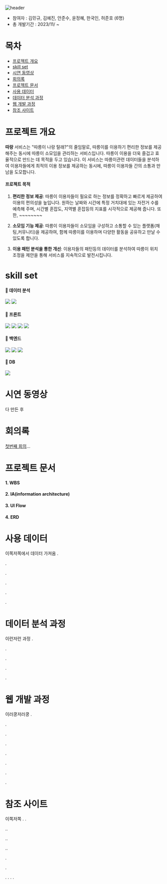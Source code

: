 ![header](https://capsule-render.vercel.app/api?type=wave&color=68C186&height=350&section=header&text=따랑🚲&fontSize=60&fontColor=C1BAB8&stroke=3A2F32&strokeWidth=2&animation=twinkling)

- 참여자 : 김민규, 김예진, 안준수, 윤정혜, 한국인, 허준호 (6명)
- 총 개발기간 : 2023/11/ ~

# 목차
- [프로젝트 개요](#프로젝트-개요)
- [skill set](#skill-set)
- [시연 동영상](#시연-동영상)
- [회의록](#회의록)
- [프로젝트 문서](#프로젝트-문서)
- [사용 데이터](#사용-데이터)
- [데이터 분석 과정](#데이터-분석-과정)
- [웹 개발 과정](#웹-개발-과정)
- [참조 사이트](#참조-사이트)
  
# <a name="프로젝트-개요">프로젝트 개요</a>
**따랑** 서비스는 "따릉이 나랑 탈래?"의 줄임말로, 따릉이를 이용하기 편리한 정보를 제공해주는 동시에 따릉이 소모임을 관리하는 서비스입니다.
 따릉이 이용을 더욱 즐겁고 효율적으로 만드는 데 목적을 두고 있습니다. 이 서비스는 따릉이관련 데이터들을 분석하여 이용자들에게 최적의 이용 정보를 제공하는 동시에, 따릉이 이용자들 간의 소통과 만남을 도모합니다.

#### 프로젝트 목적

1. **편리한 정보 제공**: 따릉이 이용자들이 필요로 하는 정보를 정확하고 빠르게 제공하여 이용의 편의성을 높입니다. 원하는 날짜와 시간에 특정 거치대에 있는 자전거 수를 예측해 주며, 시간별 혼잡도, 지역별 혼잡등의 지표를 시각적으로 제공해 줍니다. 또한, ~~~~~~~~

2. **소모임 기능 제공**: 따릉이 이용자들이 소모임을 구성하고 소통할 수 있는 플랫폼(채팅,커뮤니티)을 제공하여, 함께 따릉이를 이용하며 다양한 활동을 공유하고 만날 수 있도록 합니다.

3. **이용 패턴 분석을 통한 개선**: 이용자들의 패턴등의 데이터를 분석하여 따릉이 위치 조정을 제안을 통해 서비스를 지속적으로 발전시킵니다.



# <a name="skill-set">skill set</a>
#### 📍 데이터 분석
<img src="https://img.shields.io/badge/Python-3776AB6?style=for-the-badge&logo=Python&logoColor=white"> <img src="https://img.shields.io/badge/tableau-E97627?style=for-the-badge&logo=tableau&logoColor=white"> 

#### 📍 프론트
 <img src="https://img.shields.io/badge/HTML5-E34F26?style=for-the-badge&logo=HTML5&logoColor=white"> <img src="https://img.shields.io/badge/CSS3-1572B6?style=for-the-badge&logo=CSS3&logoColor=white"> 
<img src="https://img.shields.io/badge/JavaScript-F7DF1E?style=for-the-badge&logo=JavaScript&logoColor=white">
<img src="https://img.shields.io/badge/jQuery-0769AD?style=for-the-badge&logo=jQuery&logoColor=white">


#### 📍 백엔드
<img src="https://img.shields.io/badge/django-092E20?style=for-the-badge&logo=django&logoColor=white">  <img src="https://img.shields.io/badge/Spring boot-6DB33F?style=for-the-badge&logo=Spring boot&logoColor=white">  <img src="https://img.shields.io/badge/JPA-000000?style=for-the-badge&logo=JPA&logoColor=white">
#### 📍 DB

<img src="https://img.shields.io/badge/MariaDB-003545?style=for-the-badge&logo=MariaDB&logoColor=white">

# <a name="시연-동영상">시연 동영상</a>
다 만든 후

# <a name="회의록">회의록</a>
<a href="">첫번째 회의</a>...

# <a name="프로젝트-문서">프로젝트 문서</a>
#### 1. WBS

#### 2. IA(information architecture)

#### 3. UI Flow

#### 4. ERD



# <a name="사용-데이터">사용 데이터</a>
이쪽저쪽에서 데이터 가져옴
.

.

.

.

.

.

# <a name="데이터-분석-과정">데이터 분석 과정</a>
이런저런 과정
.

.

.

.

.

# <a name="웹-개발-과정">웹 개발 과정</a>
이러쿵저러쿵
.

.

.

.

.

.


.


.

# <a name="참조-사이트">참조 사이트</a>
이쪽저쪽 .
.

..

..

..

.

.

.
.
.
.
